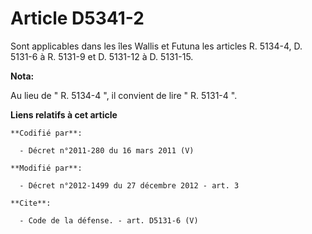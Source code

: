 # Article D5341-2

Sont applicables dans les îles Wallis et Futuna les articles R. 5134-4, D. 5131-6 à R. 5131-9 et D. 5131-12 à D. 5131-15.

**Nota:**

Au lieu de " R. 5134-4 ", il convient de lire " R. 5131-4 ".

**Liens relatifs à cet article**

	**Codifié par**:

	  - Décret n°2011-280 du 16 mars 2011 (V)

	**Modifié par**:

	  - Décret n°2012-1499 du 27 décembre 2012 - art. 3

	**Cite**:

	  - Code de la défense. - art. D5131-6 (V)
